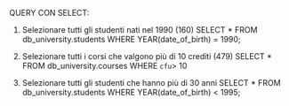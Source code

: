 QUERY CON SELECT:
1. Selezionare tutti gli studenti nati nel 1990 (160)
SELECT *
FROM db_university.students
WHERE YEAR(date_of_birth) = 1990;

2. Selezionare tutti i corsi che valgono più di 10 crediti (479)
SELECT * 
FROM db_university.courses
WHERE `cfu`> 10

3. Selezionare tutti gli studenti che hanno più di 30 anni
SELECT *
FROM db_university.students
WHERE YEAR(date_of_birth) < 1995;

